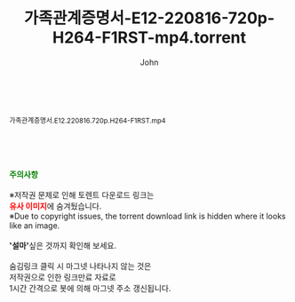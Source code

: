 ﻿---
layout: post
title:  "가족관계증명서-E12-220816-720p-H264-F1RST-mp4.torrent"
author: John
categories: [ 방송/음악 ]
tags: [  ]
image:  
description: "가족관계증명서-E12-220816-720p-H264-F1RST-mp4 torrent 정보 공유"
toc: true
toc_sticky: true
---

<br>
<div class="view-img">
<a class="view_image" href="http://torrentmobile61.com/bbs/view_image.php?fn=%2Fdata%2Ffile%2Fmusic%2F3735183265_Y0FNUvVZ_85441ad95088bcd4fd8592cb4f26b32b4384d2c3.jpg" target="_blank"><img alt="" class="img-tag" content="http://torrentmobile61.com/data/file/music/3735183265_Y0FNUvVZ_85441ad95088bcd4fd8592cb4f26b32b4384d2c3.jpg" itemprop="image" src="http://torrentmobile61.com/data/file/music/thumb-3735183265_Y0FNUvVZ_85441ad95088bcd4fd8592cb4f26b32b4384d2c3_835x2212.jpg"/></a></div><div class="view-content" itemprop="description">
<p><span style="font-size:12px;">가족관계증명서.E12.220816.720p.H264-F1RST.mp4</span> </p> </div>
    
<br><br><br>
<p data-ke-size="size16"><b><span style="color: green;">주의사항</span></b><br /><br />※저작권 문제로 인해 토렌트 다운로드 링크는<br /><b><span style="color: red;">유사 이미지</span></b>에 숨겨뒀습니다.<br />※Due to copyright issues, the torrent download link is hidden where it looks like an image.<br /><br /><b>'설마'</b>싶은 것까지 확인해 보세요.<br /><br />숨김링크 클릭 시 마그넷 나타나지 않는 것은<br />저작권으로 인한 링크만료 자료로<br />1시간 간격으로 봇에 의해 마그넷 주소 갱신됩니다.</p>
